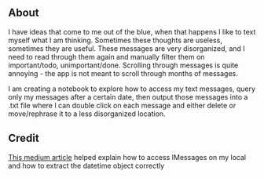 ## About
I have ideas that come to me out of the blue, when that happens I like to text myself what I am thinking. Sometimes these thoughts are useless, sometimes they are useful. These messages are very disorganized, and I need to read through them again and manually filter them on important/todo, unimportant/done. Scrolling through messages is quite annoying - the app is not meant to scroll through months of messages. 

I am creating a notebook to explore how to access my text messages, query only my messages after a certain date, then output those messages into a .txt file where I can double click on each message and either delete or move/rephrase it to a less disorganized location.

## Credit
[This medium article](https://towardsdatascience.com/heres-how-you-can-access-your-entire-imessage-history-on-your-mac-f8878276c6e9) helped explain how to access IMessages on my local and how to extract the datetime object correctly
